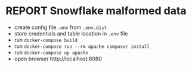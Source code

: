 # REPORT Snowflake malformed data

- create config file `.env` from `.env.dist`
- store credentials and table location in `.env` file
- run `docker-compose build`
- run `docker-compose run --rm apache composer install`
- run `docker-compose up apache`
- open browser http://localhost:8080
